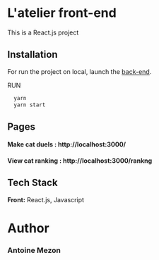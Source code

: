 
# L'atelier front-end

This is a React.js project

## Installation

For run the project on local, launch the [back-end](https://github.com/MezonAntoine/l-atelier-back). 

RUN
```bash
  yarn 
  yarn start
```

## Pages

#### Make cat duels : http://localhost:3000/

#### View cat ranking : http://localhost:3000/rankng
## Tech Stack

**Front:** React.js, Javascript
# Author

### Antoine Mezon